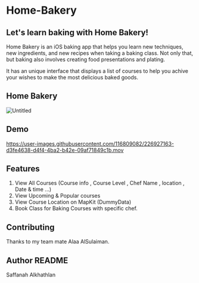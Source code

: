 # Home-Bakery
## Let's learn baking with Home Bakery!

Home Bakery is an iOS baking app that helps you learn new techniques, new ingredients, and new recipes when taking a baking class. Not only that, but baking also involves creating food presentations and plating.

It has an unique interface that displays a list of courses to help you achive your wishes to make the most delicious baked goods. 


## Home Bakery
![Untitled](https://user-images.githubusercontent.com/116809082/226914958-8f94f9b8-0e8c-41c2-8088-aa98e501e69c.png)


## Demo

https://user-images.githubusercontent.com/116809082/226927163-d3fe4638-d4f4-4ba2-b42e-09af71849c1b.mov



## Features
1. View All Courses (Course info , Course Level , Chef Name , location , Date & time ...)
2. View Upcoming & Popular courses
3. View Course Location on MapKit (DummyData)
4. Book Class for Baking Courses with specific chef.


## Contributing
Thanks to my team mate Alaa AlSulaiman.


## Author README
Saffanah Alkhathlan


